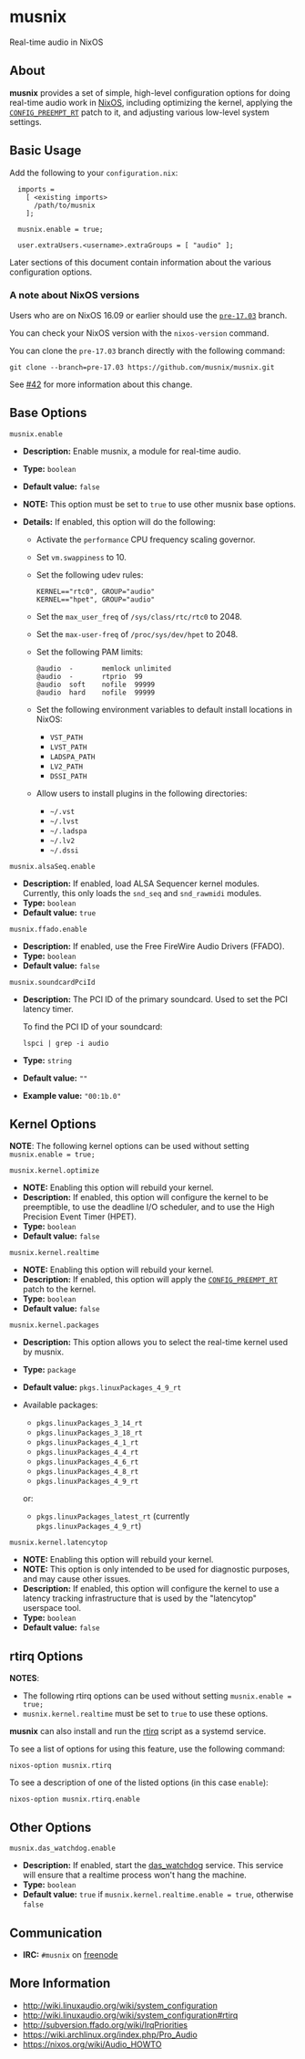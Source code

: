 # musnix

Real-time audio in NixOS

## About

**musnix** provides a set of simple, high-level configuration options for doing real-time audio work in [NixOS](https://nixos.org/), including optimizing the kernel, applying the [`CONFIG_PREEMPT_RT`](https://rt.wiki.kernel.org/index.php/Main_Page) patch to it, and adjusting various low-level system settings.

## Basic Usage
Add the following to your `configuration.nix`:
```
  imports =
    [ <existing imports>
      /path/to/musnix
    ];

  musnix.enable = true;

  user.extraUsers.<username>.extraGroups = [ "audio" ];

```

Later sections of this document contain information about the various configuration options.

### A note about NixOS versions

Users who are on NixOS 16.09 or earlier should use the [`pre-17.03`](https://github.com/musnix/musnix/tree/pre-17.03) branch.

You can check your NixOS version with the `nixos-version` command.

You can clone the `pre-17.03` branch directly with the following command:
```
git clone --branch=pre-17.03 https://github.com/musnix/musnix.git
```

See [#42](https://github.com/musnix/musnix/pull/42) for more information about this change.

## Base Options

`musnix.enable`
* **Description:** Enable musnix, a module for real-time audio.
* **Type:** `boolean`
* **Default value:** `false`
* **NOTE:** This option must be set to `true` to use other musnix base options.
* **Details:** If enabled, this option will do the following:

  * Activate the `performance` CPU frequency scaling governor.

  * Set `vm.swappiness` to 10.

  * Set the following udev rules:
    ```
    KERNEL=="rtc0", GROUP="audio"
    KERNEL=="hpet", GROUP="audio"
    ```

  * Set the `max_user_freq` of `/sys/class/rtc/rtc0` to 2048.

  * Set the `max-user-freq` of `/proc/sys/dev/hpet` to 2048.

  * Set the following PAM limits:
    ```
    @audio  -       memlock unlimited
    @audio  -       rtprio  99
    @audio  soft    nofile  99999
    @audio  hard    nofile  99999
    ```

  * Set the following environment variables to default install locations in NixOS:
    * `VST_PATH`
    * `LVST_PATH`
    * `LADSPA_PATH`
    * `LV2_PATH`
    * `DSSI_PATH`

  * Allow users to install plugins in the following directories:
    * `~/.vst`
    * `~/.lvst`
    * `~/.ladspa`
    * `~/.lv2`
    * `~/.dssi`

`musnix.alsaSeq.enable`
* **Description:** If enabled, load ALSA Sequencer kernel modules.  Currently, this only loads the `snd_seq` and `snd_rawmidi` modules.
* **Type:** `boolean`
* **Default value:** `true`

`musnix.ffado.enable`
* **Description:** If enabled, use the Free FireWire Audio Drivers (FFADO).
* **Type:** `boolean`
* **Default value:** `false`

`musnix.soundcardPciId`
* **Description:** The PCI ID of the primary soundcard. Used to set the PCI latency timer.

  To find the PCI ID of your soundcard:
  ```
  lspci | grep -i audio
  ```
* **Type:** `string`
* **Default value:** `""`
* **Example value:** `"00:1b.0"`

## Kernel Options

**NOTE**: The following kernel options can be used without setting `musnix.enable = true;`

`musnix.kernel.optimize`
* **NOTE:** Enabling this option will rebuild your kernel.
* **Description:** If enabled, this option will configure the kernel to be preemptible, to use the deadline I/O scheduler, and to use the High Precision Event Timer (HPET).
* **Type:** `boolean`
* **Default value:** `false`

`musnix.kernel.realtime`
* **NOTE:** Enabling this option will rebuild your kernel.
* **Description:** If enabled, this option will apply the [`CONFIG_PREEMPT_RT`](https://rt.wiki.kernel.org/index.php/Main_Page) patch to the kernel.
* **Type:** `boolean`
* **Default value:** `false`

`musnix.kernel.packages`
* **Description:** This option allows you to select the real-time kernel used by musnix.
* **Type:** `package`
* **Default value:** `pkgs.linuxPackages_4_9_rt`
* Available packages:
  * `pkgs.linuxPackages_3_14_rt`
  * `pkgs.linuxPackages_3_18_rt`
  * `pkgs.linuxPackages_4_1_rt`
  * `pkgs.linuxPackages_4_4_rt`
  * `pkgs.linuxPackages_4_6_rt`
  * `pkgs.linuxPackages_4_8_rt`
  * `pkgs.linuxPackages_4_9_rt`

  or:
  * `pkgs.linuxPackages_latest_rt` (currently `pkgs.linuxPackages_4_9_rt`)

`musnix.kernel.latencytop`
* **NOTE:** Enabling this option will rebuild your kernel.
* **NOTE:** This option is only intended to be used for diagnostic purposes, and may cause other issues.
* **Description:** If enabled, this option will configure the kernel to use a latency tracking infrastructure that is used by the "latencytop" userspace tool.
* **Type:** `boolean`
* **Default value:** `false`

## rtirq Options

**NOTES**:
* The following rtirq options can be used without setting `musnix.enable = true;`
* `musnix.kernel.realtime` must be set to `true` to use these options.

**musnix** can also install and run the [rtirq](http://wiki.linuxaudio.org/wiki/system_configuration#rtirq) script as a systemd service.

To see a list of options for using this feature, use the following command:

  `nixos-option musnix.rtirq`

To see a description of one of the listed options (in this case `enable`):

  `nixos-option musnix.rtirq.enable`

## Other Options

`musnix.das_watchdog.enable`
* **Description:** If enabled, start the [das_watchdog](https://github.com/kmatheussen/das_watchdog) service.  This service will ensure that a realtime process won't hang the machine.
* **Type:** `boolean`
* **Default value:** `true` if `musnix.kernel.realtime.enable = true`, otherwise `false`

## Communication

* **IRC:** `#musnix` on [freenode](http://freenode.net/)

## More Information
* http://wiki.linuxaudio.org/wiki/system_configuration
* http://wiki.linuxaudio.org/wiki/system_configuration#rtirq
* http://subversion.ffado.org/wiki/IrqPriorities
* https://wiki.archlinux.org/index.php/Pro_Audio
* https://nixos.org/wiki/Audio_HOWTO
